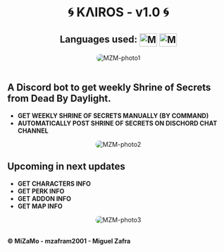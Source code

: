 <h1 align="center">🌀 KΛIROS - v1.0 🌀</h1>
<div align="center">
 <h2>Languages used: 
   <img align="center" alt="MZM-NodeJs" height="30" width="40" src="https://cdn.jsdelivr.net/gh/devicons/devicon/icons/nodejs/nodejs-original.svg">
  <img align="center" alt="MZM-Js" height="30" width="40" src="https://cdn.jsdelivr.net/gh/devicons/devicon/icons/javascript/javascript-plain.svg"></h2>
</div>
  <div align="center">
    <img alt="MZM-photo1" style="border-radius:50px;" src="https://i.imgur.com/4xnk7Yr.png">
  </div>
<br>
<div>
  <h2>A Discord bot to get weekly Shrine of Secrets from Dead By Daylight.</h2>
  <ul>
    <b><li>GET WEEKLY SHRINE OF SECRETS MANUALLY (BY COMMAND)</li></b>
    <b><li>AUTOMATICALLY POST SHRINE OF SECRETS ON DISCHORD CHAT CHANNEL</li></b>
  </ul>
</div>
  <div align="center">
    <img alt="MZM-photo2" style="border-radius:50px;" src="https://i.imgur.com/LoAtOiR.png">
  </div>
  <div>
  <h2>Upcoming in next updates</h2>
  <ul>
    <b><li>GET CHARACTERS INFO</li></b>
    <b><li>GET PERK INFO</li></b>
    <b><li>GET ADDON INFO</li></b>
    <b><li>GET MAP INFO</li></b>
  </ul>
</div>
  
  <div>
  <div align="center">
    <img alt="MZM-photo3" style="border-radius:50px;" src="https://i.imgur.com/WrPWxEk.png">
  </div>
  <br>
       <b><p>© MiZaMo - mzafram2001 - Miguel Zafra</p></b>
  </div>

